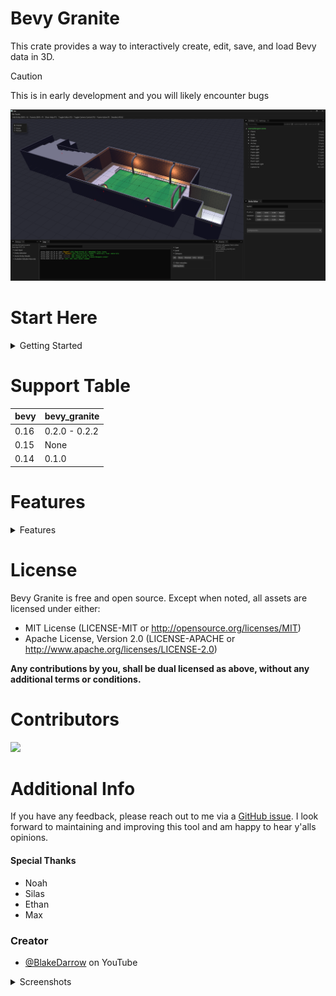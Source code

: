 

# Bevy Granite 

This crate provides a way to interactively create, edit, save, and load Bevy data in 3D.


> [!CAUTION]
> This is in early development and you will likely encounter bugs


![Screenshot](./screenshots/Image_4.png)


# Start Here 

<details>
<summary>Getting Started</summary>


Navigate to your projects Cargo.toml and add `bevy_granite`.

```rust
[dependencies]
bevy = "0.16.0"
bevy_granite = { git = "https://github.com/BlakeDarrow/bevy_granite", branch = "main" }
serde = "*"
```

There are 3 optional feature sets.
- Gizmos - Only loads needed content for gizmos. No editor or UI.
- Core - No Editor or Gizmos, just the bare bones needed to use our serial/deserial functions with macros and logging.
- Editor - The same as default features. Includes Gizmos, Core, and all Editor functionality.


## Examples

Next, check out the [examples](https://github.com/BlakeDarrow/bevy_granite/tree/main/examples) which showcase how you can setup a project. 
*Dungeon* provides a simple entry point file with code ready to start editing. Just make sure you copy over the relevant assets subfolder folder or you will get errors.

> If you clone this repo directly, you can use the example argument to launch straight into an example.
> 
> ```ps
> cargo run --release --example dungeon
> ```

---

</details>


# Support Table

| bevy | bevy_granite        |
| ---- | --------------------|
| 0.16 | 0.2.0 - 0.2.2       |
| 0.15 | None                |
| 0.14 | 0.1.0               |


# Features 
<details>
<summary>Features</summary>


### Scene Serialization 

An entity is stored as three main parts:
- **Identity**: Contains the entity’s name, uuid, and type/class (such as Camera, Light, OBJ). This class data contains everything necessary to rebuild this bundle and any other adjacently relevant data. Not everything is currently available in classes.
- **Transform**: Describes the entity’s position, rotation, and scale. This determines where the entity is located and how it is oriented in the world.
- **Components**: (Optional) Holds additional data or behaviors attached to the entity. This is where you extend the entity’s functionality via the `#[granite_component]` macro.

A scene file contains metadata and a list of serializable entity data. Check out the [assets/scenes](https://github.com/BlakeDarrow/bevy_granite/tree/main/assets/scenes) for scene examples.

### Callable Events

While comprehensive documentation is currently unavailable, here are some helpful events you can use to interact with the editor while I write said documentation:

<details>
<summary>Events</summary>

#### Editor Control Events

- `RequestEditorToggle` - Toggle the editor UI on/off
- `RequestToggleCameraSync` - Toggle camera synchronization between editor and main camera

#### Entity Selection Events
- `RequestSelectEntityEvent` - Select an entity (additive for multi-selection)
- `RequestDeselectEntityEvent` - Deselect a specific entity
- `RequestDeselectAllEntitiesEvent` - Clear all entity selections
- `RequestCameraEntityFrame` - Frame the UI camera to focus on active entity

#### Entity Duplication Events
- `RequestDuplicateEntityEvent` - Duplicate a specific entity
- `RequestDuplicateAllSelectionEvent` - Duplicate all currently selected entities

#### Entity Hierarchy Events
- `RequestNewParent` - Request to set active as parent for selected entities
- `RequestRemoveParents` - Remove parent relationships from selected entities
- `RequestRemoveChildren` - Remove child relationships from selected entities

#### World Management Events
- `RequestSaveEvent` - Save the specific world
- `RequestLoadEvent` - Load a world from specified path
- `RequestReloadEvent` - Reload a world from specified path
- `WorldLoadSuccessEvent` - Event sent when world loading completes successfully
- `WorldSaveSuccessEvent` - Event sent when world saving completes successfully
- `RequestDespawnSerializableEntities` - Event to despawn all serializable entities
- `RequestDespawnBySource` - Event to despawn a specific source that is loaded


</details>



### Custom UI Callable Events

> Only Bevy Event unit structs are supported for UI button rendering.

With version 0.2.x, there is a new window that renders users buttons that are clickable. Create a struct that holds your events, and add `#[ui_callable_events]`. This will add all the events to the events window as clickable, and will dispatch said event in your struct.

Make sure to call  UI registration before the plugin gets initialized in your app if your using this. `DebugEvents::register_ui();`.

<details>
<summary>Example</summary>

```Rust
use crate::*;
#[derive(Event, Default)]
pub struct DebugRequestPlayer;

#[derive(Event, Default)]
pub struct DebugRequestRemovePlayer;

#[ui_callable_events] 
pub struct DebugEvents {
    pub spawn_player: DebugRequestPlayer,
    pub remove_player: DebugRequestRemovePlayer,
}

pub fn debug_callable_watcher(
    mut despawn: MessageReader<DebugRequestRemovePlayer>,
    mut spawn: MessageReader<DebugRequestPlayer>,
    mut commands: Commands,
    mut player_start: Query<(&GlobalTransform, &mut PlayerSpawner)>,
    mut world_state: ResMut<WorldState>,
) {
    for DebugRequestRemovePlayer in despawn.read() {
        commands.send_event(RequestDespawnBySource(PLAYER_PREFAB.to_string()));
    }

    for DebugRequestPlayer in spawn.read() {
        spawn_player(&mut commands, &mut world_state, &mut player_start);
    }
}
```

![Screenshot](./screenshots/Image_5.png)

</details>



---

</details>


# License

Bevy Granite is free and open source. Except when noted, all assets are licensed under either:

- MIT License (LICENSE-MIT or http://opensource.org/licenses/MIT)
- Apache License, Version 2.0 (LICENSE-APACHE or http://www.apache.org/licenses/LICENSE-2.0)

**Any contributions by you, shall be dual licensed as above, without any additional terms or conditions.**


# Contributors

<a href="https://github.com/BlakeDarrow/bevy_granite/graphs/contributors">
  <img src="https://contrib.rocks/image?repo=BlakeDarrow/bevy_granite" />
</a>


# Additional Info

If you have any feedback, please reach out to me via a [GitHub issue](https://github.com/BlakeDarrow/bevy_granite/issues). I look forward to maintaining and improving this tool and am happy to hear y'alls opinions.

#### Special Thanks

 - Noah
 - Silas
 - Ethan
 - Max

### Creator 

- [@BlakeDarrow](https://www.youtube.com/@blakedarrow) on YouTube

<details>
<summary>Screenshots</summary>

![Screenshot](./screenshots/Image_1.png)
![Screenshot](./screenshots/Image_2.png)
![Screenshot](./screenshots/Image_3.png)

</details>

